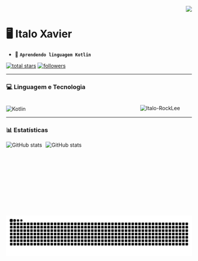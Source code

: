 <img align="right" src="https://komarev.com/ghpvc/?username=ItaloXavierDS&color=488207"><br>
# 🖥️ Italo Xavier

- 🌱 **`Aprendendo linguagem Kotlin`**

 <p align="left">
      <a href="https://github.com/ItaloXavierDS?tab=repositories&sort=stargazers">
         <img alt="total stars" title="Total stars on GitHub" src="https://custom-icon-badges.demolab.com/github/stars/ItaloXavierDS?color=55960c&style=for-the-badge&labelColor=488207&logo=star"/></a>
     <a href="https://github.com/ItaloXavierDS?tab=followers">
         <img alt="followers" title="Follow me on Github" src="https://custom-icon-badges.demolab.com/github/followers/ItaloXavierDS?color=236ad3&labelColor=1155ba&style=for-the-badge&logo=github&label=Follow&logoColor=white"/></a>
   </p>
   
   ---

### 💻 Linguagem e Tecnologia

<div style= "display: inline_block"><br>
<img align="center" alt="Kotlin" width="30px" style="padding-right:10px;" src="https://cdn.jsdelivr.net/gh/devicons/devicon@latest/icons/kotlin/kotlin-original.svg" />
<img align="right" alt="Italo-RockLee" width="140px" src="https://media1.giphy.com/media/v1.Y2lkPTc5MGI3NjExZTExbThtczhxc3NyOXlsajd3Zng1Njl1bW14OWpsOWZtczUzODlxMiZlcD12MV9pbnRlcm5hbF9naWZfYnlfaWQmY3Q9Zw/5edWdLDtBlZr9YRYwM/giphy.gif" />
 </div>

  ---

### 📊 Estatísticas 

 <img
  align="left"
  alt="GitHub stats"
  height="200"
  style="padding-right: 10px;"
  src="https://github-readme-stats.vercel.app/api?username=ItaloXavierDS&show_icons=true&theme=tokyonight&incluide_all_commides=true&locale=pt-br"
/>
<img
  align="left"
  alt="GitHub stats"
  height="200"
  style="padding-right: 10px;"
  src="https://github-readme-stats.vercel.app/api/top-langs/?username=ItaloXavierDS&theme=tokyonight&layout=compact&locale=pt-br"
/>

<div align-"center">
 
![snake gif](https://github.com/ItaloXavierDS/ItaloXavierDS/blob/output/github-contribution-grid-snake.svg)
</div>
